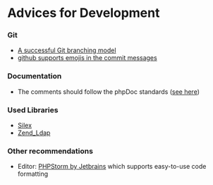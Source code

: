 # Advices for Development
### Git
* [A successful Git branching model](http://nvie.com/posts/a-successful-git-branching-model/)
* [github supports emojis in the commit messages](http://www.emoji-cheat-sheet.com/)

### Documentation

* The comments should follow the phpDoc standards ([see here](http://www.phpdoc.org/docs/latest/index.html))

### Used Libraries
* [Silex](https://github.com/silexphp/Silex/)
* [Zend_Ldap](http://framework.zend.com/manual/current/en/modules/zend.ldap.introduction.html)

### Other recommendations
* Editor: [PHPStorm by Jetbrains](https://www.jetbrains.com/phpstorm/) which supports easy-to-use code formatting
